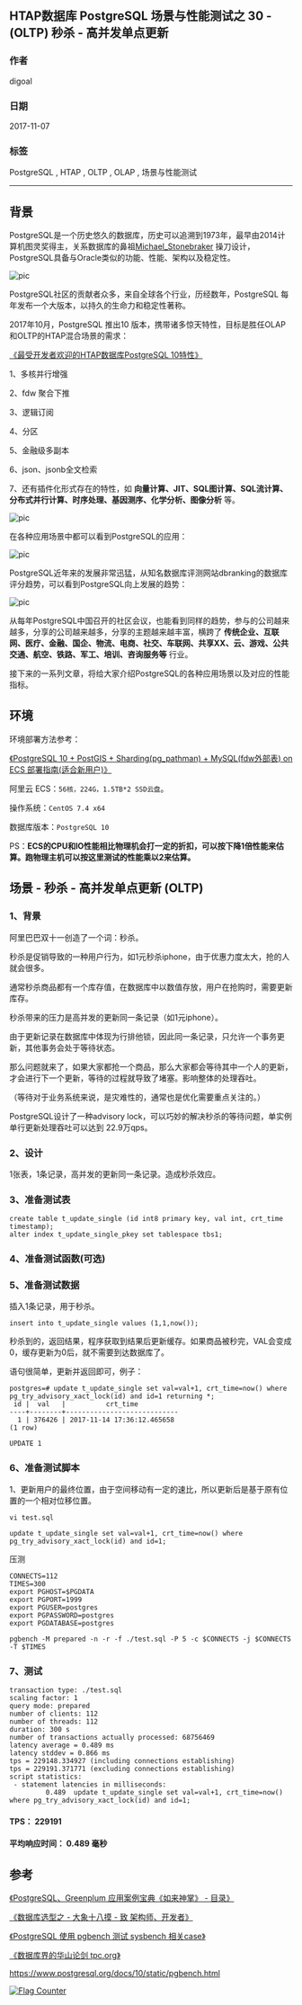 ## HTAP数据库 PostgreSQL 场景与性能测试之 30 - (OLTP) 秒杀 - 高并发单点更新  
  
### 作者  
digoal  
  
### 日期  
2017-11-07  
  
### 标签  
PostgreSQL , HTAP , OLTP , OLAP , 场景与性能测试  
  
----  
  
## 背景  
PostgreSQL是一个历史悠久的数据库，历史可以追溯到1973年，最早由2014计算机图灵奖得主，关系数据库的鼻祖[Michael_Stonebraker](https://en.wikipedia.org/wiki/Michael_Stonebraker) 操刀设计，PostgreSQL具备与Oracle类似的功能、性能、架构以及稳定性。  
  
![pic](20171107_02_pic_003.jpg)  
  
PostgreSQL社区的贡献者众多，来自全球各个行业，历经数年，PostgreSQL 每年发布一个大版本，以持久的生命力和稳定性著称。  
  
2017年10月，PostgreSQL 推出10 版本，携带诸多惊天特性，目标是胜任OLAP和OLTP的HTAP混合场景的需求：  
  
[《最受开发者欢迎的HTAP数据库PostgreSQL 10特性》](../201710/20171029_01.md)  
  
1、多核并行增强  
  
2、fdw 聚合下推  
  
3、逻辑订阅  
  
4、分区  
  
5、金融级多副本  
  
6、json、jsonb全文检索  
  
7、还有插件化形式存在的特性，如 **向量计算、JIT、SQL图计算、SQL流计算、分布式并行计算、时序处理、基因测序、化学分析、图像分析** 等。  
  
![pic](20171107_02_pic_001.jpg)  
  
在各种应用场景中都可以看到PostgreSQL的应用：  
  
![pic](../201706/20170601_02_pic_002.png)  
  
PostgreSQL近年来的发展非常迅猛，从知名数据库评测网站dbranking的数据库评分趋势，可以看到PostgreSQL向上发展的趋势：  
  
![pic](20171107_02_pic_002.jpg)  
  
从每年PostgreSQL中国召开的社区会议，也能看到同样的趋势，参与的公司越来越多，分享的公司越来越多，分享的主题越来越丰富，横跨了 **传统企业、互联网、医疗、金融、国企、物流、电商、社交、车联网、共享XX、云、游戏、公共交通、航空、铁路、军工、培训、咨询服务等** 行业。  
  
接下来的一系列文章，将给大家介绍PostgreSQL的各种应用场景以及对应的性能指标。  
  
## 环境  
环境部署方法参考：  
  
[《PostgreSQL 10 + PostGIS + Sharding(pg_pathman) + MySQL(fdw外部表) on ECS 部署指南(适合新用户)》](../201710/20171018_01.md)  
  
阿里云 ECS：```56核，224G，1.5TB*2 SSD云盘```。  
  
操作系统：```CentOS 7.4 x64```  
  
数据库版本：```PostgreSQL 10```  
  
PS：**ECS的CPU和IO性能相比物理机会打一定的折扣，可以按下降1倍性能来估算。跑物理主机可以按这里测试的性能乘以2来估算。**  
  
## 场景 - 秒杀 - 高并发单点更新 (OLTP)  
  
### 1、背景  
阿里巴巴双十一创造了一个词：秒杀。  
  
秒杀是促销导致的一种用户行为，如1元秒杀iphone，由于优惠力度太大，抢的人就会很多。  
  
通常秒杀商品都有一个库存值，在数据库中以数值存放，用户在抢购时，需要更新库存。  
  
秒杀带来的压力是高并发的更新同一条记录（如1元iphone）。  
  
由于更新记录在数据库中体现为行排他锁，因此同一条记录，只允许一个事务更新，其他事务会处于等待状态。  
  
那么问题就来了，如果大家都抢一个商品，那么大家都会等待其中一个人的更新，才会进行下一个更新，等待的过程就导致了堵塞。影响整体的处理吞吐。  
  
（等待对于业务系统来说，是灾难性的，通常也是优化需要重点关注的。）  
  
PostgreSQL设计了一种advisory lock，可以巧妙的解决秒杀的等待问题，单实例单行更新处理吞吐可以达到 22.9万qps。   
  
### 2、设计  
1张表，1条记录，高并发的更新同一条记录。造成秒杀效应。  
  
### 3、准备测试表  
  
```  
create table t_update_single (id int8 primary key, val int, crt_time timestamp);  
alter index t_update_single_pkey set tablespace tbs1;  
```  
  
### 4、准备测试函数(可选)  
  
  
### 5、准备测试数据  
插入1条记录，用于秒杀。  
  
```  
insert into t_update_single values (1,1,now());  
```  
  
秒杀到的，返回结果，程序获取到结果后更新缓存。如果商品被秒完，VAL会变成0，缓存更新为0后，就不需要到达数据库了。  
  
语句很简单，更新并返回即可，例子：  
  
```  
postgres=# update t_update_single set val=val+1, crt_time=now() where pg_try_advisory_xact_lock(id) and id=1 returning *;  
 id |  val   |          crt_time  
----+--------+----------------------------  
  1 | 376426 | 2017-11-14 17:36:12.465658  
(1 row)  
  
UPDATE 1  
```  
  
### 6、准备测试脚本  
1、更新用户的最终位置，由于空间移动有一定的速比，所以更新后是基于原有位置的一个相对位移位置。  
  
```  
vi test.sql  
  
update t_update_single set val=val+1, crt_time=now() where pg_try_advisory_xact_lock(id) and id=1;  
```  
  
压测  
  
```  
CONNECTS=112  
TIMES=300  
export PGHOST=$PGDATA  
export PGPORT=1999  
export PGUSER=postgres  
export PGPASSWORD=postgres  
export PGDATABASE=postgres  
  
pgbench -M prepared -n -r -f ./test.sql -P 5 -c $CONNECTS -j $CONNECTS -T $TIMES  
```  
  
### 7、测试  
  
```  
transaction type: ./test.sql  
scaling factor: 1  
query mode: prepared  
number of clients: 112  
number of threads: 112  
duration: 300 s  
number of transactions actually processed: 68756469  
latency average = 0.489 ms  
latency stddev = 0.866 ms  
tps = 229148.334927 (including connections establishing)  
tps = 229191.371771 (excluding connections establishing)  
script statistics:  
 - statement latencies in milliseconds:  
         0.489  update t_update_single set val=val+1, crt_time=now() where pg_try_advisory_xact_lock(id) and id=1;  
```  
  
#### TPS： 229191  
  
#### 平均响应时间： 0.489 毫秒  
  
  
## 参考  
[《PostgreSQL、Greenplum 应用案例宝典《如来神掌》 - 目录》](../201706/20170601_02.md)  
  
[《数据库选型之 - 大象十八摸 - 致 架构师、开发者》](../201702/20170209_01.md)  
  
[《PostgreSQL 使用 pgbench 测试 sysbench 相关case》](../201610/20161031_02.md)  
  
[《数据库界的华山论剑 tpc.org》](../201701/20170125_01.md)  
  
https://www.postgresql.org/docs/10/static/pgbench.html  
  
  
<a rel="nofollow" href="http://info.flagcounter.com/h9V1"  ><img src="http://s03.flagcounter.com/count/h9V1/bg_FFFFFF/txt_000000/border_CCCCCC/columns_2/maxflags_12/viewers_0/labels_0/pageviews_0/flags_0/"  alt="Flag Counter"  border="0"  ></a>  
  
